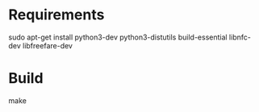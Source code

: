 Requirements
============

sudo apt-get install  python3-dev python3-distutils build-essential libnfc-dev libfreefare-dev

Build
=====

make
